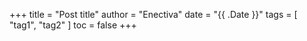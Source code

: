 +++
title = "Post title"
author = "Enectiva"
date = "{{ .Date }}"
tags = [
    "tag1",
    "tag2"
]
toc = false
+++
